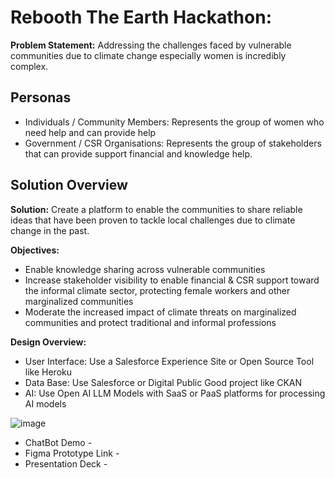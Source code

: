 # Rebooth The Earth Hackathon: 

**Problem Statement:** Addressing the challenges faced by vulnerable communities due to climate change especially women is incredibly complex. 

## Personas
- Individuals / Community Members: Represents the group of women who need help and can provide help
- Government / CSR Organisations: Represents the group of stakeholders that can provide support financial and knowledge help. 


## Solution Overview

**Solution:** Create a platform to enable the communities to share reliable ideas that have been proven to tackle local challenges due to climate change in the past.

**Objectives:**
- Enable knowledge sharing across vulnerable communities
- Increase stakeholder visibility to enable financial & CSR support toward the informal climate sector, protecting female workers and other marginalized communities
- Moderate the increased impact of climate threats on marginalized communities and protect traditional and informal professions 

**Design Overview:**
- User Interface: Use a Salesforce Experience Site or Open Source Tool like Heroku
- Data Base: Use Salesforce or Digital Public Good project like CKAN
- AI: Use Open AI LLM Models with SaaS or PaaS platforms for processing AI models

![image](https://github.com/psawant75/CommunityConnect/assets/26476587/d4e49853-01ab-4efc-a490-e1052a2bb13a)

- ChatBot Demo -
- Figma Prototype Link -
- Presentation Deck -


